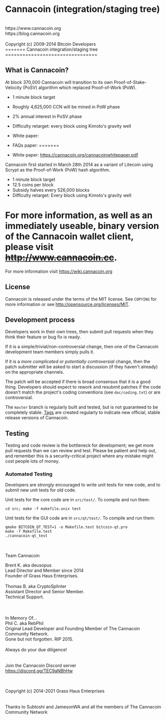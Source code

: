 
Cannacoin (integration/staging tree)
=
<br>
https://www.cannacoin.org<br>
https://blog.cannacoin.org<br>
<br>
Copyright (c) 2009-2014 Bitcoin Developers
<br>
=======
Cannacoin integration/staging tree
================================




What is Cannacoin?
----------------

At block 370,000 Cannacoin will transition to its own Proof-of-Stake-Velocity (PoSV) 
algorithm which replaced Proof-of-Work (PoW).
 - 1 minute block target
 - Roughly 4,625,000 CCN will be mined in PoW phase
 - 2% annual interest in PoSV phase
 - Difficulty retarget: every block using Kimoto's gravity well

 - White paper: 
 - FAQs paper: 
=======
 - White paper: https://cannacoin.org/cannacoinwhitepaper.pdf

Cannacoin first started in March 28th 2014 as a variant of Litecoin using Scrypt as
the Proof-of-Work (PoW) hash algorithm.
 - 1 minute block target
 - 12.5 coins per block
 - Subsidy halves every 526,000 blocks
 - Difficulty retarget: Every block using Kimoto's gravity well


For more information, as well as an immediately useable, binary version of
the Cannacoin wallet client, please visit <s>http://www.cannacoin.cc</s>.
=======
For more information visit https://wiki.cannacoin.org


License
-------

Cannacoin is released under the terms of the MIT license. See `COPYING` for more
information or see http://opensource.org/licenses/MIT.

Development process
-------------------

Developers work in their own trees, then submit pull requests when they think
their feature or bug fix is ready.

If it is a simple/trivial/non-controversial change, then one of the Cannacoin
development team members simply pulls it.

If it is a *more complicated or potentially controversial* change, then the patch
submitter will be asked to start a discussion (if they haven't already) on the
appropriate channels.

The patch will be accepted if there is broad consensus that it is a good thing.
Developers should expect to rework and resubmit patches if the code doesn't
match the project's coding conventions (see `doc/coding.txt`) or are
controversial.

The `master` branch is regularly built and tested, but is not guaranteed to be
completely stable. [Tags](https://github.com/cannacoin-project/cannacoin/tags) are created
regularly to indicate new official, stable release versions of Cannacoin.

Testing
-------

Testing and code review is the bottleneck for development; we get more pull
requests than we can review and test. Please be patient and help out, and
remember this is a security-critical project where any mistake might cost people
lots of money.

### Automated Testing

Developers are strongly encouraged to write unit tests for new code, and to
submit new unit tests for old code.

Unit tests for the core code are in `src/test/`. To compile and run them:

    cd src; make -f makefile.unix test

Unit tests for the GUI code are in `src/qt/test/`. To compile and run them:

    qmake BITCOIN_QT_TEST=1 -o Makefile.test bitcoin-qt.pro
    make -f Makefile.test
    ./cannacoin-qt_test


<br><br>
Team Cannacoin

Brent K. aka deusopus<br>
Lead Director and Member since 2014<br>
Founder of Grass Haus Enterprises.<br>
<br>
Thomas B. aka CryptoSplinter<br>
Assistant Director and Senior Member.<br>
Technical Support.<br>
<br><br><br>
In Memory Of...<br>
Phil C. aka RebPhil<br>
Original Lead Developer and Founding Member of The Cannacoin Community Network.<br>
Gone but not forgotten. RIP 2015.<br>
<br>
Always do your due diligence!<br>
<br><br>
Join the Cannacoin Discord server<br>
https://discord.gg/TEC9aNBhHw<br>
<br>
<br>

Copyright (c) 2014-2021 Grass Haus Enterprises<br>
<br><br>
Thanks to Subtoshi and JamesonWA and all the members of The Cannacoin Community Network